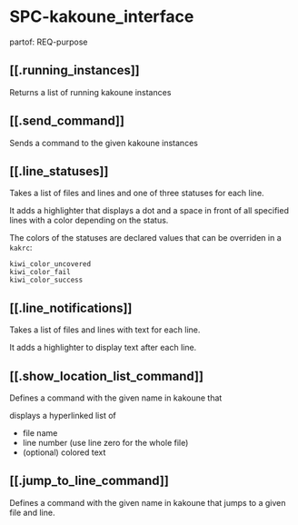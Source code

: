 # SPC-kakoune_interface
partof: REQ-purpose
###

## [[.running_instances]]

Returns a list of running kakoune instances

## [[.send_command]]

Sends a command to the given kakoune instances

## [[.line_statuses]]

Takes a list of files and lines and one of three statuses for each line.

It adds a highlighter that displays a dot and a space in front of all specified lines
with a color depending on the status.

The colors of the statuses are declared values that can be overriden in a `kakrc`:

```
kiwi_color_uncovered
kiwi_color_fail
kiwi_color_success
```

## [[.line_notifications]]

Takes a list of files and lines with text for each line.

It adds a highlighter to display text after each line.

## [[.show_location_list_command]]

Defines a command with the given name in kakoune that

displays a hyperlinked list of

* file name
* line number (use line zero for the whole file)
* (optional) colored text

## [[.jump_to_line_command]]

Defines a command with the given name in kakoune that jumps to a given file and line.
